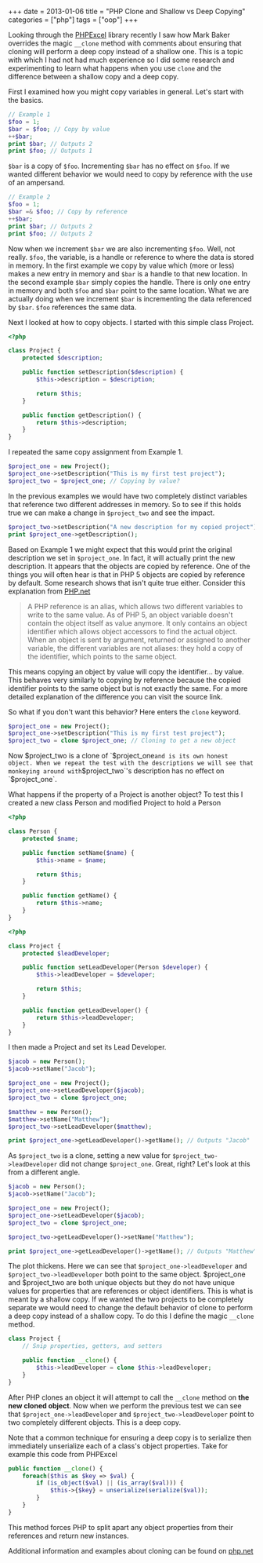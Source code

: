 +++
date = 2013-01-06
title = "PHP Clone and Shallow vs Deep Copying"
categories = ["php"]
tags = ["oop"]
+++

Looking through the [PHPExcel](https://github.com/PHPOffice/PHPExcel) library
recently I saw how Mark Baker overrides the magic `__clone` method with
comments about ensuring that cloning will perform a deep copy instead of a
shallow one. This is a topic with which I had not had much experience so I did
some research and experimenting to learn what happens when you use `clone` and
the difference between a shallow copy and a deep copy.

<!--more-->

First I examined how you might copy variables in general. Let's start with the
basics.

```php
// Example 1
$foo = 1;
$bar = $foo; // Copy by value
++$bar;
print $bar; // Outputs 2
print $foo; // Outputs 1
```

`$bar` is a copy of `$foo`. Incrementing `$bar` has no effect on `$foo`. If we
wanted different behavior we would need to copy by reference with the use of an
ampersand.

```php
// Example 2
$foo = 1;
$bar =& $foo; // Copy by reference
++$bar;
print $bar; // Outputs 2
print $foo; // Outputs 2
```
Now when we increment `$bar` we are also incrementing `$foo`. Well, not really.
`$foo`, the variable, is a handle or reference to where the data is stored in
memory. In the first example we copy by value which (more or less) makes a new
entry in memory and `$bar` is a handle to that new location. In the second
example `$bar` simply copies the handle. There is only one entry in memory and
both `$foo` and `$bar` point to the same location. What we are actually doing
when we increment `$bar` is incrementing the data referenced by `$bar`. `$foo`
references the same data.

Next I looked at how to copy objects. I started with this simple class Project.

```php
<?php

class Project {
    protected $description;

    public function setDescription($description) {
        $this->description = $description;

        return $this;
    }

    public function getDescription() {
        return $this->description;
    }
}
```

I repeated the same copy assignment from Example 1.

```php
$project_one = new Project();
$project_one->setDescription("This is my first test project");
$project_two = $project_one; // Copying by value?
```

In the previous examples we would have two completely distinct variables that
reference two different addresses in memory. So to see if this holds true we
can make a change in `$project_two` and see the impact.

```php
$project_two->setDescription("A new description for my copied project");
print $project_one->getDescription();
```

Based on Example 1 we might expect that this would print the original
description we set in `$project_one`. In fact, it will actually print the new
description. It appears that the objects are copied by reference. One of the
things you will often hear is that in PHP 5 objects are copied by reference by
default. Some research shows that isn't quite true either. Consider this
explanation from
[PHP.net](http://php.net/manual/en/language.oop5.references.php)

> A PHP reference is an alias, which allows two different variables to write to
> the same value. As of PHP 5, an object variable doesn't contain the object
> itself as value anymore. It only contains an object identifier which allows
> object accessors to find the actual object. When an object is sent by
> argument, returned or assigned to another variable, the different variables
> are not aliases: they hold a copy of the identifier, which points to the same
> object.

This means copying an object by value will copy the identifier... by value.
This behaves very similarly to copying by reference because the copied
identifier points to the same object but is not exactly the same. For a more
detailed explanation of the difference you can visit the source link.

So what if you don't want this behavior? Here enters the `clone` keyword.

```php
$project_one = new Project();
$project_one->setDescription("This is my first test project");
$project_two = clone $project_one; // Cloning to get a new object
```

Now $project_two is a clone of `$project_one` and is its own honest object.
When we repeat the test with the descriptions we will see that monkeying around
with `$project_two`'s description has no effect on `$project_one`.

What happens if the property of a Project is another object? To test this I
created a new class Person and modified Project to hold a Person
```php
<?php

class Person {
    protected $name;

    public function setName($name) {
        $this->name = $name;

        return $this;
    }

    public function getName() {
        return $this->name;
    }
}
```

```php
<?php

class Project {
    protected $leadDeveloper;

    public function setLeadDeveloper(Person $developer) {
        $this->leadDeveloper = $developer;

        return $this;
    }

    public function getLeadDeveloper() {
        return $this->leadDeveloper;
    }
}
```

I then made a Project and set its Lead Developer.
```php
$jacob = new Person();
$jacob->setName("Jacob");

$project_one = new Project();
$project_one->setLeadDeveloper($jacob);
$project_two = clone $project_one;

$matthew = new Person();
$matthew->setName("Matthew");
$project_two->setLeadDeveloper($matthew);

print $project_one->getLeadDeveloper()->getName(); // Outputs "Jacob"
```

As `$project_two` is a clone, setting a new value for
`$project_two->leadDeveloper` did not change `$project_one`. Great, right?
Let's look at this from a different angle.

```php
$jacob = new Person();
$jacob->setName("Jacob");

$project_one = new Project();
$project_one->setLeadDeveloper($jacob);
$project_two = clone $project_one;

$project_two->getLeadDeveloper()->setName("Matthew");

print $project_one->getLeadDeveloper()->getName(); // Outputs "Matthew"
```

The plot thickens. Here we can see that `$project_one->leadDeveloper` and
`$project_two->leadDeveloper` both point to the same object. $project_one
and $project_two are both unique objects but they do not have unique values for
properties that are references or object identifiers. This is what is meant by
a shallow copy. If we wanted the two projects to be completely separate we
would need to change the default behavior of clone to perform a deep copy
instead of a shallow copy. To do this I define the magic `__clone` method.

```php
class Project {
    // Snip properties, getters, and setters

    public function __clone() {
        $this->leadDeveloper = clone $this->leadDeveloper;
    }
}
```
After PHP clones an object it will attempt to call the `__clone` method on
**the new cloned object**. Now when we perform the previous test we can see
that `$project_one->leadDeveloper` and `$project_two->leadDeveloper`
point to two completely different objects. This is a deep copy.

Note that a common technique for ensuring a deep copy is to serialize then
immediately unserialize each of a class's object properties. Take for example
this code from PHPExcel

```php
public function __clone() {
    foreach($this as $key => $val) {
        if (is_object($val) || (is_array($val))) {
            $this->{$key} = unserialize(serialize($val));
        }
    }
}
```
This method forces PHP to split apart any object properties from their
references and return new instances.

Additional information and examples about cloning can be found on
[php.net](http://php.net/manual/en/language.oop5.cloning.php)

